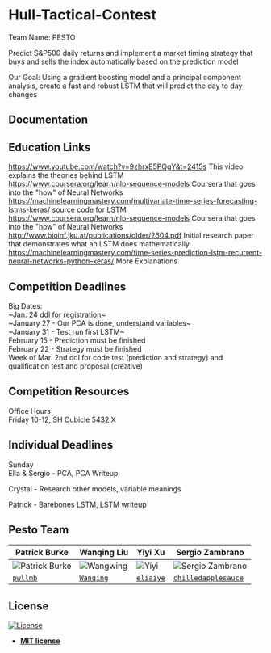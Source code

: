# Hull-Tactical-Contest

Team Name: PESTO

Predict S&P500 daily returns and implement a market timing strategy that buys and sells the index automatically based on the prediction model

Our Goal: Using a gradient boosting model and a principal component analysis, create a fast and robust LSTM that will predict the day to day changes

## Documentation

## Education Links 

https://www.youtube.com/watch?v=9zhrxE5PQgY&t=2415s This video explains the theories behind LSTM      
https://www.coursera.org/learn/nlp-sequence-models Coursera that goes into the "how" of Neural Networks   
https://machinelearningmastery.com/multivariate-time-series-forecasting-lstms-keras/ source code for LSTM   
https://www.coursera.org/learn/nlp-sequence-models Coursera that goes into the "how" of Neural Networks    
http://www.bioinf.jku.at/publications/older/2604.pdf Initial research paper that demonstrates what an LSTM does mathematically      
https://machinelearningmastery.com/time-series-prediction-lstm-recurrent-neural-networks-python-keras/ More Explanations     


## Competition Deadlines 
Big Dates:      
~Jan. 24 ddl for registration~     
~January 27 - Our PCA is done, understand variables~    
~January 31 - Test run first LSTM~       
February 15 - Prediction must be finished   
February 22 - Strategy must be finished    
Week of Mar. 2nd ddl for code test (prediction and strategy) and qualification test and proposal (creative)   

## Competition Resources 
Office Hours  
Friday 10-12, SH Cubicle 5432 X  

## Individual Deadlines
Sunday      
Elia & Sergio - PCA, PCA Writeup   

Crystal - Research other models, variable meanings    

Patrick - Barebones LSTM, LSTM writeup    

## Pesto Team

| **Patrick Burke** | **Wanqing Liu** | **Yiyi Xu** | **Sergio Zambrano** |
|---|---|---|---|
|![Patrick Burke](https://thumbs.dreamstime.com/b/cartoon-spaghetti-meatballs-black-white-line-retro-style-vector-available-37026927.jpg?s=200)|![Wangwing](https://i.pinimg.com/originals/7a/f9/a3/7af9a3ce93953a6579fc36023e8beafc.jpg?s==200)|![Yiyi](https://webstockreview.net/images/italian-clipart-fettuccine-13.png?s=200)| ![Sergio Zambrano](https://thumbs.dreamstime.com/b/cartoon-spaghetti-icon-isolated-white-background-vector-145039903.jpg?s=200)|
| <a href="https://github.com/pwllmb" target="_blank">`pwllmb`</a> | <a href="https://github.com/pwllmb/Hull-Tactical-Contest">`Wanqing`</a>  | <a href="https://github.com/eliaiye" target="_blank">`eliaiye`</a> |  <a href="https://github.com/chilledapplesauce" target="_blank">`chilledapplesauce`</a> |

## License 

[![License](http://img.shields.io/:license-mit-blue.svg?style=flat-square)](http://badges.mit-license.org)

- **[MIT license](http://opensource.org/licenses/mit-license.php)**
